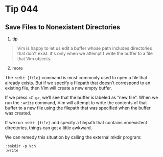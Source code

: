 
# Tip 044

## Save Files to Nonexistent Directories

1. tip

> Vim is happy to let us edit a buffer whose path includes directories that don't exist. It's only when we attempt t write the buffer to a file that Vim objects.

2. more

The `:edit {file}` command is most commonly used to open a file that already exists. But if we specify a filepath that doesn't correspond to an existing file, then Vim will create a new empty buffer.

If we press `<C-g>`, we'll see that the buffer is labeled as "new file". When we run the `:write` command, Vim will attempt to write the contents of that buffer to a new file using the filepath that was specified when the buffer was created. 

If we run `:edit {file}` and specify a filepath that contains nonexistent directories, things can get a little awkward.

We can remedy this situation by calling the external mkdir program:

```
:!mkdir -p %:h 
:write
```

